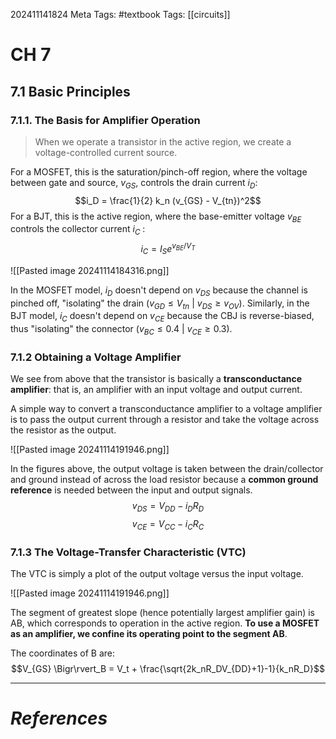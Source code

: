 202411141824
Meta Tags: #textbook 
Tags: [[circuits]]

# CH 7

## 7.1 Basic Principles

### 7.1.1. The Basis for Amplifier Operation

>When we operate a transistor in the active region, we create a voltage-controlled current source.

For a MOSFET, this is the saturation/pinch-off region, where the voltage between gate and source, $v_{GS}$, controls the drain current $i_D$:
$$i_D = \frac{1}{2} k_n (v_{GS} - V_{tn})^2$$
For a BJT, this is the active region, where the base-emitter voltage $v_{BE}$ controls the collector current $i_C$ :
$$i_C = I_S e^{v_{BE}/V_T}$$

![[Pasted image 20241114184316.png]]

In the MOSFET model, $i_D$ doesn't depend on $v_{DS}$ because the channel is pinched off, "isolating" the drain ($v_{GD} \le V_{tn}$ | $v_{DS} \ge v_{OV}$). Similarly, in the BJT model, $i_C$ doesn't depend on $v_{CE}$ because the CBJ is reverse-biased, thus "isolating" the connector ($v_{BC} \le 0.4$ | $v_{CE} \ge 0.3$).

### 7.1.2 Obtaining a Voltage Amplifier

We see from above that the transistor is basically a **transconductance amplifier**: that is, an amplifier with an input voltage and output current. 

A simple way to convert a transconductance amplifier to a voltage amplifier is to pass the output current through a resistor and take the voltage across the resistor as the output.

![[Pasted image 20241114191946.png]]

In the figures above, the output voltage is taken between the drain/collector and ground instead of across the load resistor because a **common ground reference** is needed between the input and output signals. 
$$v_{DS} = V_{DD} - i_DR_D$$
$$v_{CE} = V_{CC}-i_CR_C$$

### 7.1.3 The Voltage-Transfer Characteristic (VTC)

The VTC is simply a plot of the output voltage versus the input voltage. 

![[Pasted image 20241114191946.png]]

The segment of greatest slope (hence potentially largest amplifier gain) is AB, which corresponds to operation in the active region. **To use a MOSFET as an amplifier, we confine its operating point to the segment AB**. 

The coordinates of B are:
$$V_{GS} \Bigr\rvert_B = V_t + \frac{\sqrt{2k_nR_DV_{DD}+1}-1}{k_nR_D}$$





---
# *References*